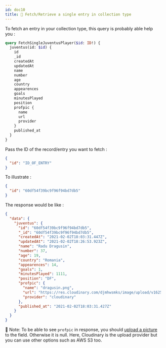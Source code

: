 ```yaml
---
id: doc10
title: 📮 Fetch/Retrieve a single entry in collection type
---
```


To fetch an entry in your collection type, this query is probably able help you :
```graphql
query FetchSingleJuventusPlayer($id: ID!) {
  juventus(id: $id) {
    id
    _id
    createdAt
    updatedAt
    name
    number
    age
    country
    appearences
    goals
    minutesPlayed
    position
    profpic {
      name
      url
      provider
    }
    published_at
  }
}

```

Pass the ID of the record/entry you want to fetch :
```json
{
  "id": "ID_OF_ENTRY"
}
```

To illustrate :
```json
{
  "id": "60df54f39bc9f96f94bd7db5"
}
```

The response would be like :
```json
{
  "data": {
    "juventus": {
      "id": "60df54f39bc9f96f94bd7db5",
      "_id": "60df54f39bc9f96f94bd7db5",
      "createdAt": "2021-02-02T18:03:31.447Z",
      "updatedAt": "2021-02-02T18:26:53.923Z",
      "name": "Radu Dragusin",
      "number": 37,
      "age": 19,
      "country": "Romania",
      "appearences": 14,
      "goals": 1,
      "minutesPlayed": 1111,
      "position": "DF",
      "profpic": {
        "name": "dragusin.png",
        "url": "https://res.cloudinary.com/djmhwsmks/image/upload/v1625250418/dragusin_c28d444a3b.jpg",
        "provider": "cloudinary"
      },
      "published_at": "2021-02-02T18:03:31.427Z"
    }
  }
}
```

📝 Note: To be able to see `profpic` in response, you should [upload a picture](#-%EF%B8%8F-upload-a-single-image) to the field. Otherwise it is null. Here, Cloudinary is the upload provider but you can use other options such as AWS S3 too.

